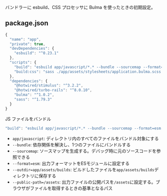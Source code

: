 バンドラーに esbuild、CSS プロセッサに Bulma を使ったときの初期設定。

## package.json

```js
{
  "name": "app",
  "private": true,
  "devDependencies": {
    "esbuild": "^0.23.1"
  },
  "scripts": {
    "build": "esbuild app/javascript/*.* --bundle --sourcemap --format=esm --outdir=app/assets/builds --public-path=/assets",
    "build:css": "sass ./app/assets/stylesheets/application.bulma.scss:./app/assets/builds/application.css --no-source-map --load-path=node_modules"
  },
  "dependencies": {
    "@hotwired/stimulus": "^3.2.2",
    "@hotwired/turbo-rails": "^8.0.10",
    "bulma": "^1.0.2",
    "sass": "^1.79.3"
  }
}
```

JS ファイルをバンドル

```js
"build": "esbuild app/javascript/*.* --bundle --sourcemap --format=esm --outdir=app/assets/builds --public-path=/assets",
```

- `app/javascript`: ディレクトリ内のすべてのファイルをバンドル対象にする
- `--bundle`: 依存関係を解決し、1つのファイルにバンドルする
- `--sourcemap`: ソースマップを生成する。デバッグ時に元のソースコードを参照できる
- `--format=esm`: 出力フォーマットをESモジュールに設定する
- `--outdir=app/assets/builds`: ビルドしたファイルを`app/assets/builds`ディレクトリに保存する
- `--public-path=/assets`: 出力ファイルの公開パスを`/assets`に設定する。ブラウザがファイルを取得するときの基準となるパス
